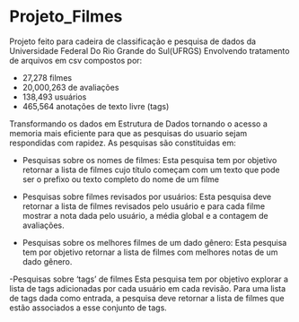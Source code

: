 # Projeto_Filmes
Projeto feito para cadeira de classificação e pesquisa de dados da Universidade Federal Do Rio Grande do Sul(UFRGS)
Envolvendo tratamento de arquivos em csv compostos por:
  - 27,278 filmes
  - 20,000,263 de avaliações
  - 138,493 usuários
  - 465,564 anotações de texto livre (tags)

Transformando os dados em Estrutura de Dados tornando o acesso a memoria mais eficiente
para que as pesquisas do usuario sejam respondidas com rapidez.
As pesquisas são constituidas em:
  - Pesquisas sobre os nomes de filmes:
       Esta pesquisa tem por objetivo retornar a lista de filmes cujo título começam com um texto que
       pode ser o prefixo ou texto completo do nome de um filme
  - Pesquisas sobre filmes revisados por usuários:
      Esta pesquisa deve retornar a lista de filmes revisados pelo usuário e para cada filme mostrar a
      nota dada pelo usuário, a média global e a contagem de avaliações.
  
  - Pesquisas sobre os melhores filmes de um dado gênero:
    Esta pesquisa tem por objetivo retornar a lista de filmes com melhores notas de um dado gênero.
   
  -Pesquisas sobre ‘tags’ de filmes
     Esta pesquisa tem por objetivo explorar a lista de tags adicionadas por cada usuário em cada
     revisão. Para uma lista de tags dada como entrada, a pesquisa deve retornar a lista de filmes
     que estão associados a esse conjunto de tags.

